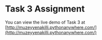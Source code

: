 # Task 3 Assignment

You can view the live demo of Task 3 at [http://muzeyyenakilli.pythonanywhere.com/](http://muzeyyenakilli.pythonanywhere.com/)
